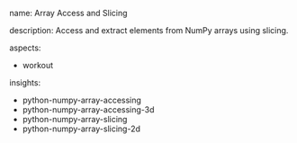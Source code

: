 name: Array Access and Slicing

description: Access and extract elements from NumPy arrays using slicing.

aspects:
  - workout

insights:
  - python-numpy-array-accessing
  - python-numpy-array-accessing-3d
  - python-numpy-array-slicing
  - python-numpy-array-slicing-2d
